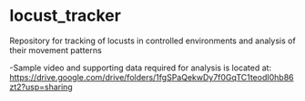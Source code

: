 # locust_tracker
Repository for tracking of locusts in controlled environments and analysis of their movement patterns

-Sample video and supporting data required for analysis is located at: https://drive.google.com/drive/folders/1fgSPaQekwDy7f0GqTC1teodI0hb86zt2?usp=sharing 
